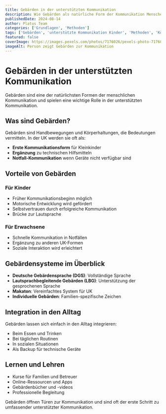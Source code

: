 ```yaml
---
title: Gebärden in der unterstützten Kommunikation
description: Wie Gebärden als natürliche Form der Kommunikation Menschen ohne Lautsprache helfen und warum sie oft der erste Schritt zur erfolgreichen UK sind.
publishedDate: 2024-08-14
author: Platus Team
categories: ['Grundlagen', 'Methoden']
tags: ['Gebärden', 'unterstützte Kommunikation Kinder', 'Methoden', 'Körpersprache']
featured: false
coverImage: https://images.pexels.com/photos/7176026/pexels-photo-7176026.jpeg?auto=compress&cs=tinysrgb&w=1260&h=750&dpr=2
imageAlt: Person zeigt Gebärden zur Kommunikation
---
```


# Gebärden in der unterstützten Kommunikation

Gebärden sind eine der natürlichsten Formen der menschlichen Kommunikation und spielen eine wichtige Rolle in der unterstützten Kommunikation.

## Was sind Gebärden?

Gebärden sind Handbewegungen und Körperhaltungen, die Bedeutungen vermitteln. In der UK werden sie oft als:
- **Erste Kommunikationsform** für Kleinkinder
- **Ergänzung** zu technischen Hilfsmitteln
- **Notfall-Kommunikation** wenn Geräte nicht verfügbar sind

## Vorteile von Gebärden

### Für Kinder
- Früher Kommunikationsbeginn möglich
- Motorische Entwicklung wird gefördert
- Selbstvertrauen durch erfolgreiche Kommunikation
- Brücke zur Lautsprache

### Für Erwachsene
- Schnelle Kommunikation in Notfällen
- Ergänzung zu anderen UK-Formen
- Soziale Interaktion wird erleichtert

## Gebärdensysteme im Überblick

- **Deutsche Gebärdensprache (DGS)**: Vollständige Sprache
- **Lautsprachbegleitende Gebärden (LBG)**: Unterstützung der gesprochenen Sprache
- **Makaton**: Vereinfachtes System für UK
- **Individuelle Gebärden**: Familien-spezifische Zeichen

## Integration in den Alltag

Gebärden lassen sich einfach in den Alltag integrieren:
- Beim Essen und Trinken
- Bei täglichen Routinen
- In sozialen Situationen
- Als Backup für technische Geräte

## Lernen und Lehren

- Kurse für Familien und Betreuer
- Online-Ressourcen und Apps
- Gebärdenbücher und -videos
- Professionelle Begleitung

Gebärden öffnen Türen zur Kommunikation und sind oft der erste Schritt zu umfassender unterstützter Kommunikation.